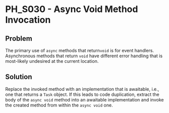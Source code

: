 # PH_S030 - Async Void Method Invocation

## Problem

The primary use of `async` methods that return`void` is for event handlers. Asynchronous methods that return `void` have different error handling that is most-likely undesired at the current location.

## Solution

Replace the invoked method with an implementation that is awaitable, i.e., one that returns a `Task` object. If this leads to code duplication, extract the body of the `async void` method into an awaitable implementation and invoke the created method from within the `async void` one.
